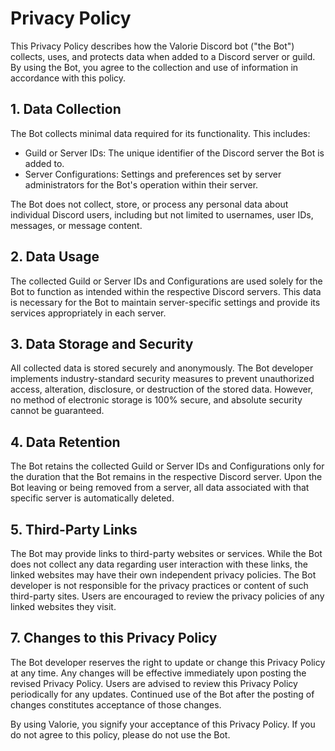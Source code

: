 # Privacy Policy

This Privacy Policy describes how the Valorie Discord bot ("the Bot") collects, uses, and protects data when added to a Discord server or guild. By using the Bot, you agree to the collection and use of information in accordance with this policy.

## 1. Data Collection
The Bot collects minimal data required for its functionality. This includes:
- Guild or Server IDs: The unique identifier of the Discord server the Bot is added to.
- Server Configurations: Settings and preferences set by server administrators for the Bot's operation within their server.

The Bot does not collect, store, or process any personal data about individual Discord users, including but not limited to usernames, user IDs, messages, or message content.

## 2. Data Usage
The collected Guild or Server IDs and Configurations are used solely for the Bot to function as intended within the respective Discord servers. This data is necessary for the Bot to maintain server-specific settings and provide its services appropriately in each server.

## 3. Data Storage and Security
All collected data is stored securely and anonymously. The Bot developer implements industry-standard security measures to prevent unauthorized access, alteration, disclosure, or destruction of the stored data. However, no method of electronic storage is 100% secure, and absolute security cannot be guaranteed.

## 4. Data Retention
The Bot retains the collected Guild or Server IDs and Configurations only for the duration that the Bot remains in the respective Discord server. Upon the Bot leaving or being removed from a server, all data associated with that specific server is automatically deleted.

## 5. Third-Party Links
The Bot may provide links to third-party websites or services. While the Bot does not collect any data regarding user interaction with these links, the linked websites may have their own independent privacy policies. The Bot developer is not responsible for the privacy practices or content of such third-party sites. Users are encouraged to review the privacy policies of any linked websites they visit.

## 7. Changes to this Privacy Policy
The Bot developer reserves the right to update or change this Privacy Policy at any time. Any changes will be effective immediately upon posting the revised Privacy Policy. Users are advised to review this Privacy Policy periodically for any updates. Continued use of the Bot after the posting of changes constitutes acceptance of those changes.

By using Valorie, you signify your acceptance of this Privacy Policy. If you do not agree to this policy, please do not use the Bot.
